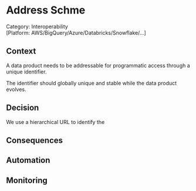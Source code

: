 # Address Schme

Category: Interoperability  
[Platform: AWS/BigQuery/Azure/Databricks/Snowflake/...]  

## Context

A data product needs to be addressable for programmatic access through a unique identifier.

The identifier should globally unique and stable while the data product evolves.

## Decision

We use a hierarchical URL to identify the  


## Consequences


## Automation


## Monitoring

